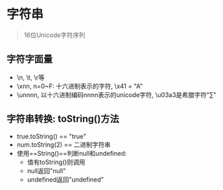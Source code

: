 # 字符串

> 16位Unicode字符序列

## 字符字面量

- \\n, \\t, \\r等
- \\xnn, n=0~F: 十六进制表示的字符, \\x41 = "A"
- \\unnnn, 以十六进制编码nnnn表示的unicode字符, \\u03a3是希腊字符"∑"

## 字符串转换: toString()方法

- true.toString() == "true"
- num.toString(2) == 二进制字符串
- 使用==String()==判断null和undefined: 
	- 值有toString()则调用 
	- null返回"null"
	- undefined返回"undefined"


